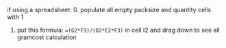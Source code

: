 if using a spreadsheet:
0. populate all empty packsize and quantity cells with 1
1. put this formula: `=(G2*F3)/(D2*E2*F3)` in cell I2 and drag down to see all gramcost calculation
